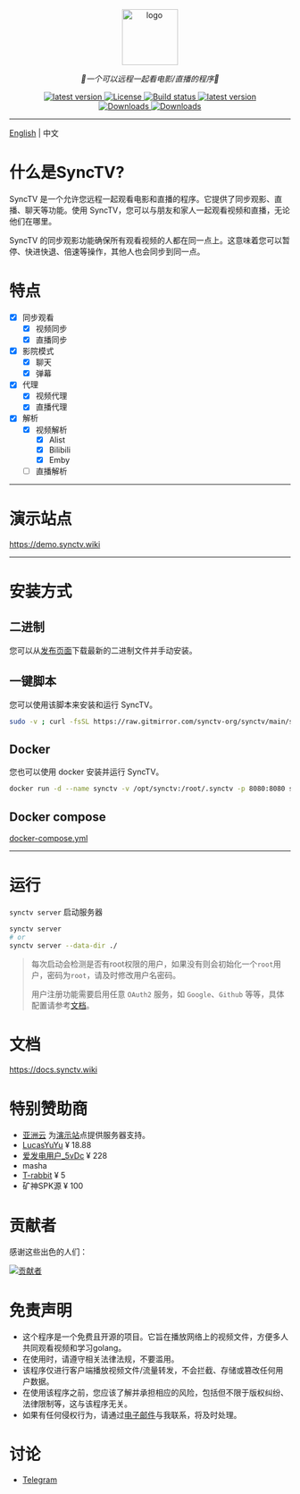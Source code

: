 <div align="center">
  <a href="https://github.com/synctv-org/docs"><img height="100px" alt="logo" src="https://cdn.jsdelivr.net/gh/synctv-org/docs@main/logo/logo.png"/></a>
  <p><em>👫一个可以远程一起看电影/直播的程序🍿</em></p>
    <div>
        <a href="https://goreportcard.com/report/github.com/synctv-org/synctv">
            <img src="https://goreportcard.com/badge/github.com/synctv-org/synctv" alt="latest version" />
        </a>
        <a href="https://github.com/synctv-org/synctv/blob/main/LICENSE">
            <img src="https://img.shields.io/github/license/synctv-org/synctv" alt="License" />
        </a>
        <a href="https://github.com/synctv-org/synctv/actions?query=workflow%3Abuild">
            <img src="https://img.shields.io/github/actions/workflow/status/synctv-org/synctv/build.yml?branch=main" alt="Build status" />
        </a>
        <a href="https://github.com/synctv-org/synctv/releases">
            <img src="https://img.shields.io/github/release/synctv-org/synctv" alt="latest version" />
        </a>
    </div>
    <div>
        <a href="https://github.com/synctv-org/synctv/releases">
            <img src="https://img.shields.io/github/downloads/synctv-org/synctv/total?color=%239F7AEA&logo=github" alt="Downloads" />
        </a>
        <a href="https://hub.docker.com/r/synctvorg/synctv">
            <img src="https://img.shields.io/docker/pulls/synctvorg/synctv?color=%2348BB78&logo=docker&label=pulls" alt="Downloads" />
        </a>
    </div>
</div>

---

[English](./README.md) | 中文

# 什么是SyncTV?

SyncTV 是一个允许您远程一起观看电影和直播的程序。它提供了同步观影、直播、聊天等功能。使用 SyncTV，您可以与朋友和家人一起观看视频和直播，无论他们在哪里。

SyncTV 的同步观影功能确保所有观看视频的人都在同一点上。这意味着您可以暂停、快进快退、倍速等操作，其他人也会同步到同一点。

# 特点

- [x] 同步观看
  - [x] 视频同步
  - [x] 直播同步
- [x] 影院模式
  - [x] 聊天
  - [x] 弹幕
- [x] 代理
  - [x] 视频代理
  - [x] 直播代理
- [x] 解析
  - [x] 视频解析
    - [x] Alist
    - [x] Bilibili
    - [x] Emby
  - [ ] 直播解析

---

# 演示站点

https://demo.synctv.wiki

---

# 安装方式

## 二进制

您可以从[发布页面](https://github.com/synctv-org/synctv/releases)下载最新的二进制文件并手动安装。

## 一键脚本

您可以使用该脚本来安装和运行 SyncTV。

```bash
sudo -v ; curl -fsSL https://raw.gitmirror.com/synctv-org/synctv/main/script/install.sh | sudo bash -s -- -v latest
```

## Docker

您也可以使用 docker 安装并运行 SyncTV。

```bash
docker run -d --name synctv -v /opt/synctv:/root/.synctv -p 8080:8080 synctvorg/synctv
```

## Docker compose

[docker-compose.yml](./script/docker-compose.yml)

---

# 运行

`synctv server` 启动服务器

```bash
synctv server
# or
synctv server --data-dir ./
```

> 每次启动会检测是否有root权限的用户，如果没有则会初始化一个`root`用户，密码为`root`，请及时修改用户名密码。
>
> 用户注册功能需要启用任意 `OAuth2` 服务，如 `Google`、`Github` 等等，具体配置请参考[文档](https://docs.synctv.wiki/#/zh-cn/oauth2)。

# 文档

https://docs.synctv.wiki

# 特别赞助商

- [亚洲云](https://www.asiayun.com) 为[演示站](https://demo.synctv.wiki)点提供服务器支持。
- [LucasYuYu](https://github.com/LucasYuYu) ¥ 18.88
- [爱发电用户_5vDc](https://afdian.com/u/48fa38ce0e0211ef944d5254001e7c00) ¥ 228
- masha
- [T-rabbit](https://github.com/T-rabbit) ¥ 5
- 矿神SPK源 ¥ 100

# 贡献者

感谢这些出色的人们：

[![贡献者](https://contrib.nn.ci/api?repo=synctv-org/synctv&repo=synctv-org/synctv-web&repo=synctv-org/docs)](https://github.com/synctv-org/synctv/graphs/contributors)

# 免责声明

- 这个程序是一个免费且开源的项目。它旨在播放网络上的视频文件，方便多人共同观看视频和学习golang。
- 在使用时，请遵守相关法律法规，不要滥用。
- 该程序仅进行客户端播放视频文件/流量转发，不会拦截、存储或篡改任何用户数据。
- 在使用该程序之前，您应该了解并承担相应的风险，包括但不限于版权纠纷、法律限制等，这与该程序无关。
- 如果有任何侵权行为，请通过[电子邮件](mailto:pyh1670605849@gmail.com)与我联系，将及时处理。

# 讨论

- [Telegram](https://t.me/synctv)
